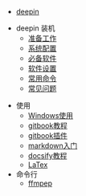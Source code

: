 - [deepin](/deepin/README.md)
* deepin 装机
  - [准备工作](/deepin/装机/准备工作.md)
  - [系统配置](/deepin/装机/系统配置.md)
  - [必备软件](/deepin/装机/必备软件.md)
  - [软件设置](/deepin/装机/软件设置.md)
  - [常用命令](/deepin/装机/常用命令.md)
  - [常见问题](/deepin/装机/常见问题.md)
- 使用
  - [Windows使用](/deepin/使用/win.md)
  - [gitbook教程](/deepin/使用/gitbook_to_use.md)
  - [gitbook插件](/deepin/使用/gitbook_plugs.md)
  - [markdown入门](/deepin/使用/markdown.md)
  - [docsify教程](/deepin/使用/docsify_to_use.md)
  - [LaTex](/deepin/使用/LATEX数学公式基本语法.md)
- 命令行
  - [ffmpep](/deepin/terml/ffmpep.md)

<!-- deepin
  - [常用链接](/deepin/deepin_use_url.md)
  - [系统安装](/deepin/deepin_installation.md)
  - [软件安装](/deepin/software_installation.md)
  - [软件库](/deepin/software_rep.md)
  - [常用文件夹](/deepin/folds.md)
  - [美化](/deepin/beautify.md)
  - [插件](/deepin/plugins.md)
  - [安装 fcitx](/deepin/deepin_installation_fcitx.md)
  - [快捷键](/deepin/keyboard_shortcuts.md)
  - [常见问题](/deepin/常见问题.md) --> 

